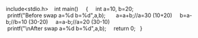include<stdio.h>   
int main()    
{    
int a=10, b=20;     
 printf("Before swap a=%d b=%d",a,b);     
 a=a+b;//a=30 (10+20)    
b=a-b;//b=10 (30-20)    
a=a-b;//a=20 (30-10)   
 printf("\nAfter swap a=%d b=%d",a,b);   
 return 0;  
}   

